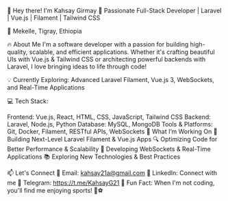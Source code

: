 👋 Hey there! I'm Kahsay Girmay
🚀 Passionate Full-Stack Developer | Laravel | Vue.js | Filament | Tailwind CSS

📍 Mekelle, Tigray, Ethiopia

🔥 About Me
I'm a software developer with a passion for building high-quality, scalable, and efficient applications.
Whether it's crafting beautiful UIs with Vue.js & Tailwind CSS or architecting powerful backends with Laravel,
I love bringing ideas to life through code!

💡 Currently Exploring: Advanced Laravel Filament, Vue.js 3, WebSockets, and Real-Time Applications

💻 Tech Stack:

Frontend: Vue.js, React, HTML, CSS, JavaScript, Tailwind CSS
Backend: Laravel, Node.js, Python
Database: MySQL, MongoDB
Tools & Platforms: Git, Docker, Filament, RESTful APIs, WebSockets
🎯 What I’m Working On
🚧 Building Next-Level Laravel Filament & Vue.js Apps
🔍 Optimizing Code for Better Performance & Scalability
📡 Developing WebSockets & Real-Time Applications
📚 Exploring New Technologies & Best Practices

📫 Let's Connect
💌 Email: kahsay21a@gmail.com
💼 LinkedIn: Connect with me
💬 Telegram: https://t.me/KahsayG21
🌟 Fun Fact: When I'm not coding, you'll find me enjoying sports! 🏀⚽
